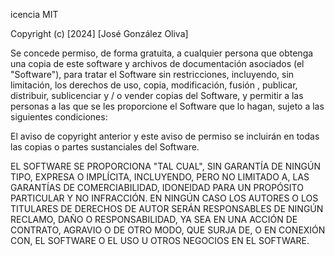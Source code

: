 icencia MIT

Copyright (c) [2024] [José González Oliva]

Se concede permiso, de forma gratuita, a cualquier persona que obtenga una copia de este software y archivos de documentación asociados (el "Software"), para tratar el Software sin restricciones, incluyendo, sin limitación, los derechos de uso, copia, modificación, fusión , publicar, distribuir, sublicenciar y / o vender copias del Software, y permitir a las personas a las que se les proporcione el Software que lo hagan, sujeto a las siguientes condiciones:

El aviso de copyright anterior y este aviso de permiso se incluirán en todas las copias o partes sustanciales del Software.

EL SOFTWARE SE PROPORCIONA "TAL CUAL", SIN GARANTÍA DE NINGÚN TIPO, EXPRESA O IMPLÍCITA, INCLUYENDO, PERO NO LIMITADO A, LAS GARANTÍAS DE COMERCIABILIDAD, IDONEIDAD PARA UN PROPÓSITO PARTICULAR Y NO INFRACCIÓN. EN NINGÚN CASO LOS AUTORES O LOS TITULARES DE DERECHOS DE AUTOR SERÁN RESPONSABLES DE NINGÚN RECLAMO, DAÑO O RESPONSABILIDAD, YA SEA EN UNA ACCIÓN DE CONTRATO, AGRAVIO O DE OTRO MODO, QUE SURJA DE, O EN CONEXIÓN CON, EL SOFTWARE O EL USO U OTROS NEGOCIOS EN EL SOFTWARE.
